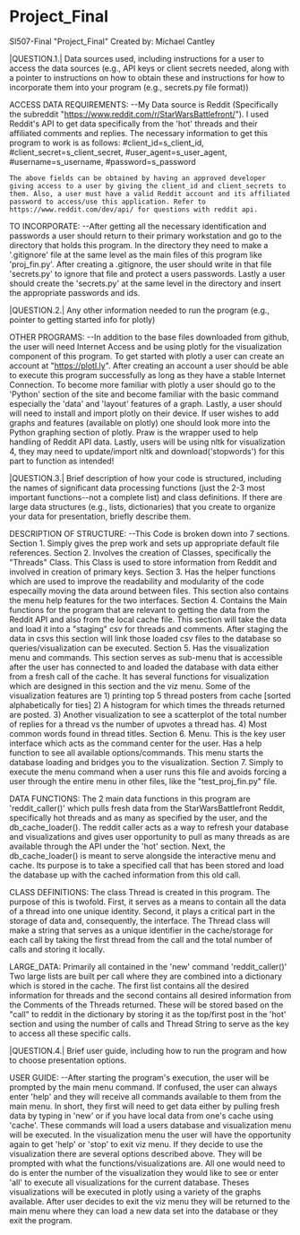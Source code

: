 # Project_Final

SI507-Final "Project_Final"
Created by: Michael Cantley

|QUESTION.1.| Data sources used, including instructions for a user to access the data sources (e.g., API keys or client secrets needed, along with a pointer to instructions on how to obtain these and instructions for how to incorporate them into your program (e.g., secrets.py file format))

ACCESS DATA REQUIREMENTS:
--My Data source is Reddit (Specifically the subreddit "https://www.reddit.com/r/StarWarsBattlefront/"). I used Reddit's API to get data specifically from the 'hot' threads and their affiliated comments and replies. The necessary information to get this program to work is as follows:
    #client_id=s_client_id,
    #client_secret=s_client_secret,
    #user_agent=s_user_agent,
    #username=s_username,
    #password=s_password

    The above fields can be obtained by having an approved developer giving access to a user by giving the client_id and client_secrets to them. Also, a user must have a valid Reddit account and its affiliated password to access/use this application. Refer to https://www.reddit.com/dev/api/ for questions with reddit api.

TO INCORPORATE:
--After getting all the necessary identification and passwords a user should return to their primary workstation and go to the directory that holds this program. In the directory they need to make a '.gitignore' file at the same level as the main files of this program like 'proj_fin.py'. After creating a .gitignore, the user should write in that file 'secrets.py' to ignore that file and protect a users passwords. Lastly a user should create the 'secrets.py' at the same level in the directory and insert the appropriate passwords and ids.




|QUESTION.2.| Any other information needed to run the program (e.g., pointer to getting started info for plotly)

OTHER PROGRAMS:
--In addition to the base files downloaded from github, the user will need Internet Access and be using plotly for the visualization component of this program. To get started with plotly a user can create an account at "https://plotl.ly". After creating an account a user should be able to execute this program successfully as long as they have a stable Internet Connection. To become more familiar with plotly a user should go to the 'Python' section of the site and become familiar with the basic command especially the 'data' and 'layout' features of a graph. Lastly, a user should will need to install and import plotly on their device. If user wishes to add graphs and features (available on plotly) one should look more into the Python graphing section of plotly. Praw is the wrapper used to help handling of Reddit API data.
Lastly, users will be using nltk for visualization 4, they may need to update/import nltk and download('stopwords') for this part to function as intended!


|QUESTION.3.| Brief description of how your code is structured, including the names of significant data processing functions (just the 2-3 most important functions--not a complete list) and class definitions. If there are large data structures (e.g., lists, dictionaries) that you create to organize your data for presentation, briefly describe them.

DESCRIPTION OF STRUCTURE:
--This Code is broken down into 7 sections.
Section 1. Simply gives the prep work and sets up appropriate default file references.
Section 2. Involves the creation of Classes, specifically the "Threads" Class. This Class is used to store information from Reddit and involved in creation of primary keys.
Section 3. Has the helper functions which are used to improve the readability and modularity of the code especailly moving the data around between files. This section also contains the menu help features for the two interfaces.
Section 4. Contains the Main functions for the program that are relevant to getting the data from the Reddit API and also from the local cache file. This section will take the data and load it into a "staging" csv for threads and comments. After staging the data in csvs this section will link those loaded csv files to the database so queries/visualization can be executed.
Section 5. Has the visualization menu and commands. This section serves as sub-menu that is accessible after the user has connected to and loaded the database with data either from a fresh call of the cache. It has several functions for visualization which are designed in this section and the viz menu. Some of the visualization features are 1) printing top 5 thread posters from cache [sorted alphabetically for ties] 2) A histogram for which times the threads returned are posted. 3) Another visualization to see a scatterplot of the total number of replies for a thread vs the number of upvotes a thread has. 4) Most common words found in thread titles.
Section 6. Menu. This is the key user interface which acts as the command center for the user. Has a help function to see all available options/commands. This menu starts the database loading and bridges you to the visualization.
Section 7. Simply to execute the menu command when a user runs this file and avoids forcing a user through the entire menu in other files, like the "test_proj_fin.py" file.

DATA FUNCTIONS: The 2 main data functions in this program are 'reddit_caller()' which pulls fresh data from the StarWarsBattlefront Reddit, specifically hot threads and as many as specified by the user, and the db_cache_loader(). The reddit caller acts as a way to refresh your database and visualizations and gives user opportunity to pull as many threads as are available through the API under the 'hot' section. Next, the db_cache_loader() is meant to serve alongside the interactive menu and cache. Its purpose is to take a specified call that has been stored and load the database up with the cached information from this old call.

CLASS DEFINITIONS:
The class Thread is created in this program. The purpose of this is twofold. First, it serves as a means to contain all the data of a thread into one unique identity. Second, it plays a critical part in the storage of data and, consequently, the interface. The Thread class will make a string that serves as a unique identifier in the cache/storage for each call by taking the first thread from the call and the total number of calls and storing it locally.

LARGE_DATA:
Primarily all contained in the 'new' command 'reddit_caller()' Two large lists are built per call where they are combined into a dictionary which is stored in the cache. The first list contains all the desired information for threads and the second contains all desired information from the Comments of the Threads returned. These will be stored based on the "call" to reddit in the dictionary by storing it as the top/first post in the 'hot' section and using the number of calls and Thread String to serve as the key to access all these specific calls.


|QUESTION.4.| Brief user guide, including how to run the program and how to choose presentation options.

USER GUIDE:
--After starting the program's execution, the user will be prompted by the main menu command. If confused, the user can always enter 'help' and they will receive all commands available to them from the main menu. In short, they first will need to get data either by pulling fresh data by typing in 'new' or if you have local data from one's cache using 'cache'. These commands will load a users database and visualization menu will be executed.
In the visualization menu the user will have the opportunity again to get 'help' or 'stop' to exit viz menu. If they decide to use the visualization there are several options described above. They will be prompted with what the functions/visualizations are. All one would need to do is enter the number of the visualization they would like to see or enter 'all' to execute all visualizations for the current database. Theses visualizations will be executed in plotly using a variety of the graphs available. After user decides to exit the viz menu they will be returned to the main menu where they can load a new data set into the database or they exit the program.
